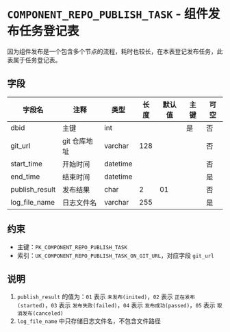# `COMPONENT_REPO_PUBLISH_TASK` - 组件发布任务登记表

因为组件发布是一个包含多个节点的流程，耗时也较长，在本表登记发布任务，此表属于任务登记表。

## 字段

| 字段名         | 注释         | 类型     | 长度 | 默认值 | 主键 | 可空 |
| -------------- | ------------ | -------- | ---- | ------ | ---- | ---- |
| dbid           | 主键         | int      |      |        | 是   | 否   |
| git_url        | git 仓库地址 | varchar  | 128  |        |      | 否   |
| start_time     | 开始时间     | datetime |      |        |      | 否   |
| end_time       | 结束时间     | datetime |      |        |      | 是   |
| publish_result | 发布结果     | char     | 2    | 01     |      | 否   |
| log_file_name  | 日志文件名   | varchar  | 255  |        |      | 是   |

## 约束

* 主键：`PK_COMPONENT_REPO_PUBLISH_TASK`
* 索引：`UK_COMPONENT_REPO_PUBLISH_TASK_ON_GIT_URL`，对应字段 `git_url`

## 说明

1. `publish_result` 的值为：`01` 表示 `未发布(inited)`，`02` 表示 `正在发布(started)`，`03` 表示 `发布失败(failed)`，`04` 表示 `发布成功(passed)`，`05` 表示 `取消发布(canceled)`
2. `log_file_name` 中只存储日志文件名，不包含文件路径